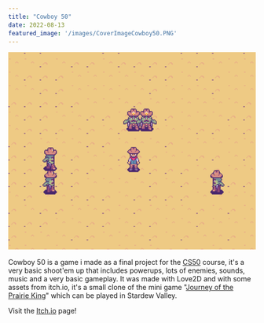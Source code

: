 ```yaml
---
title: "Cowboy 50"
date: 2022-08-13
featured_image: '/images/CoverImageCowboy50.PNG'
---
```


![Cowboy50 Cover Image](/images/CoverImageCowboy50.PNG)

Cowboy 50 is a game i made as a final project for the [CS50](https://cs50.harvard.edu/x/2022/) course, it's a very basic shoot'em up that includes powerups, lots of enemies, sounds, music and a very basic gameplay. It was made with Love2D and with some assets from itch.io, it's a small clone of the mini game "[Journey of the Prairie King](https://www.youtube.com/watch?v=0AjchLheDxw&t=57s)" which can be played in Stardew Valley.

Visit the [Itch.io](https://blonjon.itch.io/cowboy50) page!
